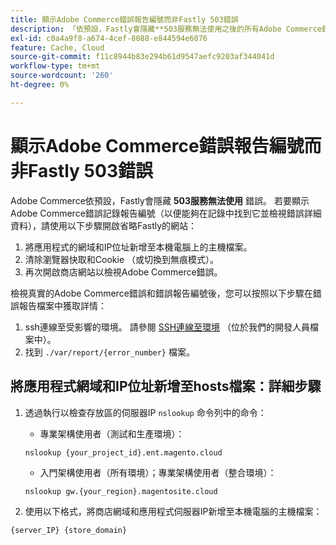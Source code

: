 ```yaml
---
title: 顯示Adobe Commerce錯誤報告編號而非Fastly 503錯誤
description: 「依預設，Fastly會隱藏**503服務無法使用之後的所有Adobe Commerce錯誤**錯誤。 若要顯示Adobe Commerce錯誤記錄報告編號（以便能夠在記錄中找到它並檢視錯誤詳細資料），請使用以下步驟開啟省略Fastly的網站：'
exl-id: c0a4a9f8-a674-4cef-8088-e844594e6076
feature: Cache, Cloud
source-git-commit: f11c8944b83e294b61d9547aefc9203af344041d
workflow-type: tm+mt
source-wordcount: '260'
ht-degree: 0%

---
```


# 顯示Adobe Commerce錯誤報告編號而非Fastly 503錯誤

Adobe Commerce依預設，Fastly會隱藏 **503服務無法使用** 錯誤。 若要顯示Adobe Commerce錯誤記錄報告編號（以便能夠在記錄中找到它並檢視錯誤詳細資料），請使用以下步驟開啟省略Fastly的網站：

1. 將應用程式的網域和IP位址新增至本機電腦上的主機檔案。
1. 清除瀏覽器快取和Cookie （或切換到無痕模式）。
1. 再次開啟商店網站以檢視Adobe Commerce錯誤。

檢視真實的Adobe Commerce錯誤和錯誤報告編號後，您可以按照以下步驟在錯誤報告檔案中獲取詳情：

1. ssh連線至受影響的環境。 請參閱 [SSH連線至環境](https://devdocs.magento.com/guides/v2.3/cloud/env/environments-ssh.html#ssh) （位於我們的開發人員檔案中）。
1. 找到 `./var/report/{error_number}` 檔案。

## 將應用程式網域和IP位址新增至hosts檔案：詳細步驟

1. 透過執行以檢查存放區的伺服器IP `nslookup` 命令列中的命令：
   * 專業架構使用者（測試和生產環境）：

   ```
   nslookup {your_project_id}.ent.magento.cloud
   ```

   * 入門架構使用者（所有環境）；專業架構使用者（整合環境）：

   ```
   nslookup gw.{your_region}.magentosite.cloud
   ```

1. 使用以下格式，將商店網域和應用程式伺服器IP新增至本機電腦的主機檔案：

```
{server_IP} {store_domain}
```
